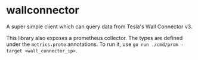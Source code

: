 # wallconnector

A super simple client which can query data from Tesla's Wall Connector v3.

This library also exposes a prometheus collector. The types are defined under
the `metrics.proto` annotations. To run it, use `go run ./cmd/prom -target <wall_connector_ip>`.
